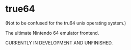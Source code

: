 # true64
(Not to be confused for the tru64 unix operating system.)

The ultimate Nintendo 64 emulator frontend.

CURRENTLY IN DEVELOPMENT AND UNFINISHED.
